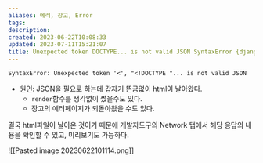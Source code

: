 ```yaml
---
aliases: 에러, 장고, Error
tags: 
description:
created: 2023-06-22T10:08:33
updated: 2023-07-11T15:21:07
title: Unexpected token DOCTYPE... is not valid JSON SyntaxError {django}
---
```

```
SyntaxError: Unexpected token '<', "<!DOCTYPE "... is not valid JSON
```

- 원인: JSON을 필요로 하는데 갑자기 뜬금없이 html이 날아왔다.
	- `render`함수를 생각없이 썼을수도 있다.
	- 장고의 에러페이지가 되돌아왔을 수도 있다.

결국 html파일이 날아온 것이기 때문에 개발자도구의 Network 탭에서 해당 응답의 내용을 확인할 수 있고, 미리보기도 가능하다.

![[Pasted image 20230622101114.png]]